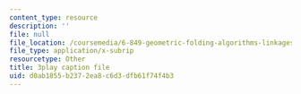 ```yaml
---
content_type: resource
description: ''
file: null
file_location: /coursemedia/6-849-geometric-folding-algorithms-linkages-origami-polyhedra-fall-2012/d0ab1855b2372ea8c6d3dfb61f74f4b3_voMyQUarX-k.srt
file_type: application/x-subrip
resourcetype: Other
title: 3play caption file
uid: d0ab1855-b237-2ea8-c6d3-dfb61f74f4b3
---
```

